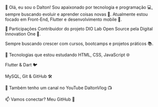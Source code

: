 👋 Olá, eu sou o Dalton!
Sou apaixonado por tecnologia e programação 💻, sempre buscando evoluir e aprender coisas novas 🚀. Atualmente estou focado em Front-End, Flutter e desenvolvimento mobile 📱.

🚀 Participações
Contribuidor do projeto DIO Lab Open Source pela Digital Innovation One 🏅.

Sempre buscando crescer com cursos, bootcamps e projetos práticos 📚.

🔧 Tecnologias que estou estudando
HTML, CSS, JavaScript 🌐

Flutter & Dart 🐦

MySQL, Git & GitHub 🛠️

🎥 Também tenho um canal no YouTube
DaltonVlog 📺

📫 Vamos conectar?
Meu GitHub 🔗
